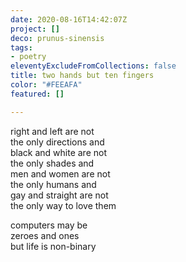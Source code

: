 ```yaml
---
date: 2020-08-16T14:42:07Z
project: []
deco: prunus-sinensis
tags:
- poetry
eleventyExcludeFromCollections: false
title: two hands but ten fingers
color: "#FEEAFA"
featured: []

---
```

right and left are not  
the only directions and  
black and white are not  
the only shades and  
men and women are not  
the only humans and  
gay and straight are not  
the only way to love them

computers may be  
        zeroes and ones  
but life is non-binary
